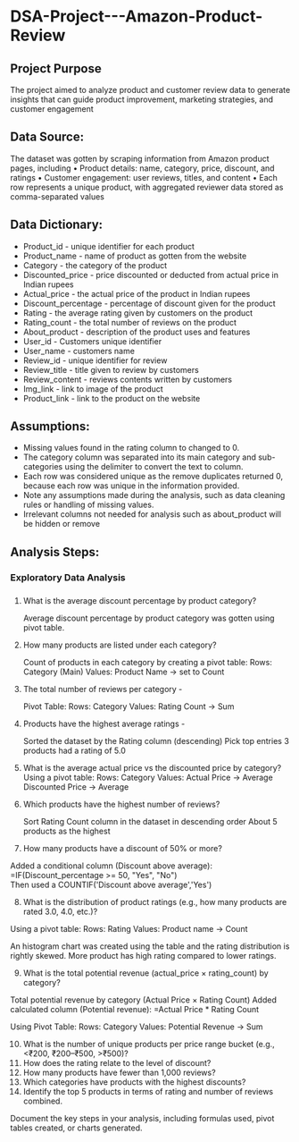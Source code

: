 # DSA-Project---Amazon-Product-Review

## Project Purpose
The project aimed to analyze product and customer review data to generate insights that can guide product improvement, marketing strategies, and customer engagement

## Data Source:
The dataset was gotten by scraping information from Amazon product pages, including 
• Product details: name, category, price, discount, and ratings 
• Customer engagement: user reviews, titles, and content 
• Each row represents a unique product, with aggregated reviewer data stored as comma-separated values 

## Data Dictionary: 
-  Product_id - unique identifier for each product
-  Product_name - name of product as gotten from the website	
-  Category - the category of the product
-  Discounted_price - price discounted or deducted from actual price in Indian rupees
-  Actual_price - the actual price of the product in Indian rupees
-  Discount_percentage	- percentage of discount given for the product
-  Rating - the average rating given by customers on the product
-  Rating_count - the total number of reviews on the product
-  About_product	- description of the product uses and features
-  User_id - Customers unique identifier	
-  User_name	- customers name 
-  Review_id	- unique identifier for review
-  Review_title - title given to review by customers
-  Review_content	- reviews contents written by customers
-  Img_link - link to image of the product
-  Product_link - link to the product on the website


## Assumptions: 
- Missing values found in the rating column to changed to 0.
- The category column was separated into its main category and sub-categories using the delimiter to convert the text to column.
- Each row was considered unique as the remove duplicates returned 0, because each row was unique in the information provided.
- Note any assumptions made during the analysis, such as data cleaning rules or handling of missing values.
- Irrelevant columns not needed for analysis such as about_product will be hidden or remove

## Analysis Steps:
### Exploratory Data Analysis

### 
1. What is the average discount percentage by product category?
   
   Average discount percentage by product category was gotten using pivot table.
   
2. How many products are listed under each category?

   Count of products in each category by creating a pivot table:
    Rows: Category (Main)
    Values: Product Name → set to Count

3. The total number of reviews per category -

   Pivot Table:
    Rows: Category
    Values: Rating Count → Sum

4. Products have the highest average ratings -

    Sorted the dataset by the Rating column (descending)
    Pick top entries
     3 products had a rating of 5.0 
   
5. What is the average actual price vs the discounted price by category?
  Using a pivot table:
  Rows: Category
  Values: Actual Price → Average
  Discounted Price → Average
 
6. Which products have the highest number of reviews?

   Sort Rating Count column in the dataset in descending order
   About 5 products as the highest
   
7. How many products have a discount of 50% or more?

  Added a conditional column (Discount above average): =IF(Discount_percentage >= 50, "Yes", "No")
  Then used a COUNTIF('Discount above average','Yes')
  
  
8. What is the distribution of product ratings (e.g., how many products are rated 3.0, 
    4.0, etc.)?

  Using a pivot table:
  Rows: Rating
  Values: Product name → Count

  An histogram chart was created using the table and the rating distribution is rightly skewed.
  More product has high rating compared to lower ratings.
   
9. What is the total potential revenue (actual_price × rating_count) by category?

  Total potential revenue by category (Actual Price × Rating Count)
  Added calculated column (Potential revenue): =Actual Price * Rating Count

  Using Pivot Table:
  Rows: Category
  Values: Potential Revenue → Sum
  
10. What is the number of unique products per price range bucket (e.g., <₹200, 
₹200–₹500, >₹500)? 
15. How does the rating relate to the level of discount? 
16. How many products have fewer than 1,000 reviews? 
17. Which categories have products with the highest discounts? 
18. Identify the top 5 products in terms of rating and number of reviews combined.

Document the key steps in your analysis, including formulas used, pivot tables created, or charts generated. 

